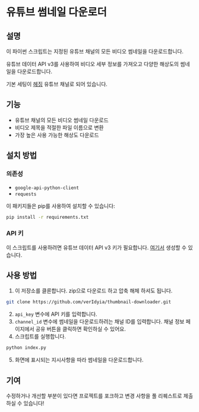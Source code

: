 # 유튜브 썸네일 다운로더

## 설명

이 파이썬 스크립트는 지정된 유튜브 채널의 모든 비디오 썸네일을 다운로드합니다. 

유튜브 데이터 API v3를 사용하여 비디오 세부 정보를 가져오고 다양한 해상도의 썸네일을 다운로드합니다. 

기본 세팅이 [헤징](https://www.youtube.com/@hejin0_0) 유튜브 채널로 되어 있습니다.

## 기능

- 유튜브 채널의 모든 비디오 썸네일 다운로드
- 비디오 제목을 적절한 파일 이름으로 변환
- 가장 높은 사용 가능한 해상도 다운로드

## 설치 방법

### 의존성
- `google-api-python-client`
- `requests`

이 패키지들은 pip를 사용하여 설치할 수 있습니다:
```bash
pip install -r requirements.txt
```

### API 키
이 스크립트를 사용하려면 유튜브 데이터 API v3 키가 필요합니다. [여기서](https://cloud.google.com/apis) 생성할 수 있습니다.

## 사용 방법

1. 이 저장소를 클론합니다. zip으로 다운로드 하고 압축 해체 하셔도 됩니다.
```bash
git clone https://github.com/verIdyia/thumbnail-downloader.git
```
2. `api_key` 변수에 API 키를 입력합니다.
3. `channel_id` 변수에 썸네일을 다운로드하려는 채널 ID를 입력합니다. 채널 정보 페이지에서 공유 버튼을 클릭하면 확인하실 수 있어요.
4. 스크립트를 실행합니다.
```bash
python index.py
```
5. 화면에 표시되는 지시사항을 따라 썸네일을 다운로드합니다.

## 기여

수정하거나 개선할 부분이 있다면 프로젝트를 포크하고 변경 사항을 풀 리퀘스트로 제출하실 수 있습니다!
